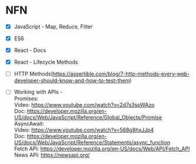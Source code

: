 # NFN

- [x] JavaScript - Map, Reduce, Filter

- [x] ES6

- [x] React - Docs

- [x] React - Lifecycle Methods

- [ ] HTTP Methods(https://assertible.com/blog/7-http-methods-every-web-developer-should-know-and-how-to-test-them) 

- [ ] Working with APIs -  
Promises:  
Video: https://www.youtube.com/watch?v=2d7s3spWAzo  
Doc: https://developer.mozilla.org/en-US/docs/Web/JavaScript/Reference/Global_Objects/Promise  
AsyncAwait:  
Video: https://www.youtube.com/watch?v=568g8hxJJp4  
Doc: https://developer.mozilla.org/en-US/docs/Web/JavaScript/Reference/Statements/async_function  
Fetch API: https://developer.mozilla.org/en-US/docs/Web/API/Fetch_API  
News API: https://newsapi.org/
